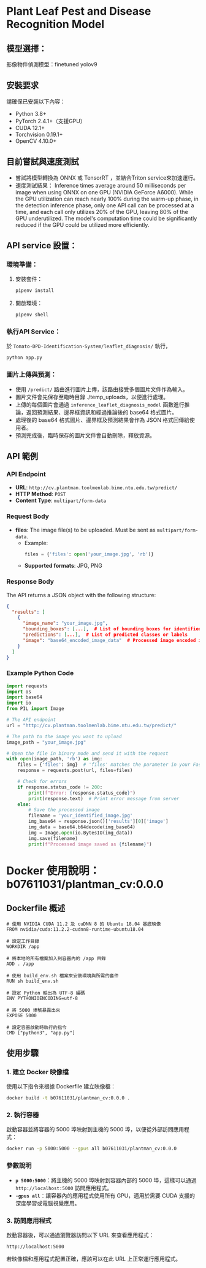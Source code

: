 # Plant Leaf Pest and Disease Recognition Model

## 模型選擇：

影像物件偵測模型：finetuned yolov9

## 安裝要求
請確保已安裝以下內容：

- Python 3.8+
- PyTorch 2.4.1+（支援GPU）
- CUDA 12.1+
- Torchvision 0.19.1+
- OpenCV 4.10.0+

## 目前嘗試與速度測試
- 嘗試將模型轉換為 ONNX 或 TensorRT ，並結合Triton service來加速運行。
- 速度測試結果：
  Inference times average around 50 milliseconds per image when using ONNX on one GPU (NVIDIA GeForce A6000). While the GPU utilization can reach nearly 100% during the warm-up phase, in the detection inference phase, only one API call can be processed at a time, and each call only utilizes 20% of the GPU, leaving 80% of the GPU underutilized. The model's computation time could be significantly reduced if the GPU could be utilized more efficiently.

## API service 設置：

### 環境準備：

1. 安裝套件：
    ```bash
    pipenv install
    ```

2. 開啟環境：
    ```bash
    pipenv shell
    ```
### 執行API Service：
於 `Tomato-DPD-Identification-System/leaflet_diagnosis/` 執行，

```bash
python app.py
```

### 圖片上傳與預測：
- 使用 `/predict/` 路由進行圖片上傳，該路由接受多個圖片文件作為輸入。
- 圖片文件會先保存至臨時目錄 ./temp_uploads，以便進行處理。
- 上傳的每個圖片會通過 `inference_leaflet_diagnosis_model` 函數進行推論，返回預測結果、邊界框資訊和經過推論後的 base64 格式圖片。
- 處理後的 base64 格式圖片、邊界框及預測結果會作為 JSON 格式回傳給使用者。
- 預測完成後，臨時保存的圖片文件會自動刪除，釋放資源。

## API 範例

### API Endpoint
- **URL**: `http://cv.plantman.toolmenlab.bime.ntu.edu.tw/predict/`
- **HTTP Method**: `POST`
- **Content Type**: `multipart/form-data`

### Request Body
- **files**: The image file(s) to be uploaded. Must be sent as `multipart/form-data`.
  - Example: 
    ```python
    files = {'files': open('your_image.jpg', 'rb')}
    ```
  - **Supported formats**: JPG, PNG

### Response Body
The API returns a JSON object with the following structure:

```json
{
  "results": [
    {
      "image_name": "your_image.jpg",
      "bounding_boxes": [...],  # List of bounding boxes for identified objects
      "predictions": [...],  # List of predicted classes or labels
      "image": "base64_encoded_image_data"  # Processed image encoded in Base64
    }
  ]
}
```

### Example Python Code
```Python
import requests
import os
import base64
import io
from PIL import Image

# The API endpoint
url = "http://cv.plantman.toolmenlab.bime.ntu.edu.tw/predict/"

# The path to the image you want to upload
image_path = "your_image.jpg"

# Open the file in binary mode and send it with the request
with open(image_path, 'rb') as img:
    files = {'files': img}  # 'files' matches the parameter in your FastAPI endpoint
    response = requests.post(url, files=files)

    # Check for errors
    if response.status_code != 200:
        print(f"Error: {response.status_code}")
        print(response.text)  # Print error message from server
    else:
        # Save the processed image 
        filename = 'your_identified_image.jpg'
        img_base64 = response.json()['results'][0]['image']
        img_data = base64.b64decode(img_base64)
        img = Image.open(io.BytesIO(img_data))
        img.save(filename)
        print(f"Processed image saved as {filename}")
```

# Docker 使用說明：b07611031/plantman_cv:0.0.0

## Dockerfile 概述

```
# 使用 NVIDIA CUDA 11.2 及 cuDNN 8 的 Ubuntu 18.04 基底映像
FROM nvidia/cuda:11.2.2-cudnn8-runtime-ubuntu18.04

# 設定工作目錄
WORKDIR /app

# 將本地的所有檔案加入到容器內的 /app 目錄
ADD . /app

# 使用 build_env.sh 檔案來安裝環境與所需的套件
RUN sh build_env.sh

# 設定 Python 輸出為 UTF-8 編碼
ENV PYTHONIOENCODING=utf-8

# 將 5000 埠號暴露出來
EXPOSE 5000

# 設定容器啟動時執行的指令
CMD ["python3", "app.py"]
```

## 使用步驟

### 1. 建立 Docker 映像檔

使用以下指令來根據 Dockerfile 建立映像檔：

```bash
docker build -t b07611031/plantman_cv:0.0.0 .
```

### 2. 執行容器

啟動容器並將容器的 5000 埠映射到主機的 5000 埠，以便從外部訪問應用程式：

```bash
docker run -p 5000:5000 --gpus all b07611031/plantman_cv:0.0.0
```

### 參數說明

- **`p 5000:5000`**：將主機的 5000 埠映射到容器內部的 5000 埠，這樣可以通過 `http://localhost:5000` 訪問應用程式。
- **`-gpus all`**：讓容器內的應用程式使用所有 GPU，適用於需要 CUDA 支援的深度學習或電腦視覺應用。

### 3. 訪問應用程式

啟動容器後，可以通過瀏覽器訪問以下 URL 來查看應用程式：

```
http://localhost:5000
```

若映像檔和應用程式配置正確，應該可以在此 URL 上正常運行應用程式。
